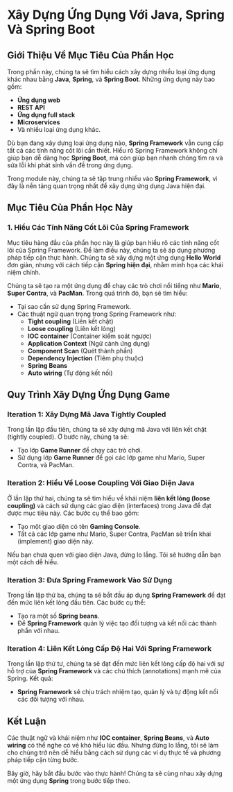 # Xây Dựng Ứng Dụng Với Java, Spring Và Spring Boot

## Giới Thiệu Về Mục Tiêu Của Phần Học

Trong phần này, chúng ta sẽ tìm hiểu cách xây dựng nhiều loại ứng dụng khác nhau bằng **Java**, **Spring**, và **Spring Boot**. Những ứng dụng này bao gồm:

- **Ứng dụng web**
- **REST API**
- **Ứng dụng full stack**
- **Microservices**
- Và nhiều loại ứng dụng khác.

Dù bạn đang xây dựng loại ứng dụng nào, **Spring Framework** vẫn cung cấp tất cả các tính năng cốt lõi cần thiết. Hiểu rõ Spring Framework không chỉ giúp bạn dễ dàng học **Spring Boot**, mà còn giúp bạn nhanh chóng tìm ra và sửa lỗi khi phát sinh vấn đề trong ứng dụng.

Trong module này, chúng ta sẽ tập trung nhiều vào **Spring Framework**, vì đây là nền tảng quan trọng nhất để xây dựng ứng dụng Java hiện đại.

## Mục Tiêu Của Phần Học Này

### 1. Hiểu Các Tính Năng Cốt Lõi Của Spring Framework

Mục tiêu hàng đầu của phần học này là giúp bạn hiểu rõ các tính năng cốt lõi của Spring Framework. Để làm điều này, chúng ta sẽ áp dụng phương pháp tiếp cận thực hành. Chúng ta sẽ xây dựng một ứng dụng **Hello World** đơn giản, nhưng với cách tiếp cận **Spring hiện đại**, nhằm minh họa các khái niệm chính.

Chúng ta sẽ tạo ra một ứng dụng để chạy các trò chơi nổi tiếng như **Mario**, **Super Contra**, và **PacMan**. Trong quá trình đó, bạn sẽ tìm hiểu:

- Tại sao cần sử dụng Spring Framework.
- Các thuật ngữ quan trọng trong Spring Framework như:
  - **Tight coupling** (Liên kết chặt)
  - **Loose coupling** (Liên kết lỏng)
  - **IOC container** (Container kiểm soát ngược)
  - **Application Context** (Ngữ cảnh ứng dụng)
  - **Component Scan** (Quét thành phần)
  - **Dependency Injection** (Tiêm phụ thuộc)
  - **Spring Beans**
  - **Auto wiring** (Tự động kết nối)

## Quy Trình Xây Dựng Ứng Dụng Game

### Iteration 1: Xây Dựng Mã Java Tightly Coupled

Trong lần lặp đầu tiên, chúng ta sẽ xây dựng mã Java với liên kết chặt (tightly coupled). Ở bước này, chúng ta sẽ:

- Tạo lớp **Game Runner** để chạy các trò chơi.
- Sử dụng lớp **Game Runner** để gọi các lớp game như Mario, Super Contra, và PacMan.

### Iteration 2: Hiểu Về Loose Coupling Với Giao Diện Java

Ở lần lặp thứ hai, chúng ta sẽ tìm hiểu về khái niệm **liên kết lỏng (loose coupling)** và cách sử dụng các giao diện (interfaces) trong Java để đạt được mục tiêu này. Các bước cụ thể bao gồm:

- Tạo một giao diện có tên **Gaming Console**.
- Tất cả các lớp game như Mario, Super Contra, PacMan sẽ triển khai (implement) giao diện này.

Nếu bạn chưa quen với giao diện Java, đừng lo lắng. Tôi sẽ hướng dẫn bạn một cách dễ hiểu.

### Iteration 3: Đưa Spring Framework Vào Sử Dụng

Trong lần lặp thứ ba, chúng ta sẽ bắt đầu áp dụng **Spring Framework** để đạt đến mức liên kết lỏng đầu tiên. Các bước cụ thể:

- Tạo ra một số **Spring beans**.
- Để **Spring Framework** quản lý việc tạo đối tượng và kết nối các thành phần với nhau.

### Iteration 4: Liên Kết Lỏng Cấp Độ Hai Với Spring Framework

Trong lần lặp thứ tư, chúng ta sẽ đạt đến mức liên kết lỏng cấp độ hai với sự hỗ trợ của **Spring Framework** và các chú thích (annotations) mạnh mẽ của Spring. Kết quả:

- **Spring Framework** sẽ chịu trách nhiệm tạo, quản lý và tự động kết nối các đối tượng với nhau.
  
## Kết Luận

Các thuật ngữ và khái niệm như **IOC container**, **Spring Beans**, và **Auto wiring** có thể nghe có vẻ khó hiểu lúc đầu. Nhưng đừng lo lắng, tôi sẽ làm cho chúng trở nên dễ hiểu bằng cách sử dụng các ví dụ thực tế và phương pháp tiếp cận từng bước.

Bây giờ, hãy bắt đầu bước vào thực hành! Chúng ta sẽ cùng nhau xây dựng một ứng dụng **Spring** trong bước tiếp theo.
